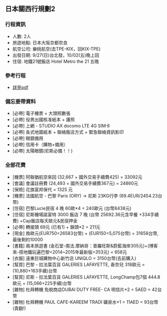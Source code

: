 
## 日本關西行規劃2

### 行程資訊

* 人數: 2人
* 旅遊地點: 日本大阪京都奈良
* 航空公司: 樂桃航空(去TPE-KIX，回KIX-TPE)
* 出發日期: 9/27(日)台北發，10/02(五)晚上回
* 住宿: 地鐵21號飯店 Hotel Metro the 21 五晚

### 參考行程

* [詳見pdf](http://google.com)

### 備忘要帶資料

* [必帶] 電子機票 + 大頭照數張
* [必帶] 役男出國核准紙本 + 護照
* [必帶] 上網 - STUDIO AX docomo LTE 4G SIM卡
* [必帶] 各式地圖紙本 + 聯絡販店方式 + 緊急聯絡資訊影印
* [必帶] 眼鏡備用
* [必帶] 信用卡（購物+備用）
* [必帶] 太陽眼鏡(尼斯必備！！)

### 全部花費
* [機票] 阿聯猶航空來回 (32,667 + 國外交易手續費425) = 33092元
* [會議] 會議註冊費 (24,493 + 國外交易手續費367元) = 24860元
* [保險] 花旗富邦保代 = 1325 元
* [機票] 法國航空 - 巴黎 Paris (ORY) -> 尼斯 23KG行李 (69.4EUR/2454.23台幣)
* [住宿] 巴黎Lucie民宿 4 晚 60歐*4 = 240歐元 (台幣8438元)
* [住宿] 尼斯機場諾富特 3000 飯店 7 晚 (台幣 25692.36元含早餐 +334手續費) +Cap飯店每天歐元&民宿押金
* [必帶] 轉接頭 69元 (已有1) + 鎖頭*2 = 211元
* [現金] 換歐元(EUR750=26583台幣) + (EUR150=5,075台幣) = 31658台幣, 最後剩約10000
* [書籍] 兩本旅遊書 (金石堂-南法.摩納哥：普羅旺斯&蔚藍海岸305元)+(博客來-搭地鐵玩遍巴黎<2014~2015年最新版>353元) = 658元
* [衣服] 遠東巨城購物中心新竹店 UNIQLO = 3150台幣(去前購入) 
* [幫買] 巴黎 - 拉法葉百貨 GALERIES LAFAYETTE, 香奈兒 318歐元 = (10,880+163手續)台幣
* [幫買] 尼斯 - 拉法葉百貨 GALERIES LAFAYETTE, LongChamp包7個 444.8歐元 = (15,066+225手續)台幣
* [雜物] 杜拜轉機 免稅商店DUBAI DUTY FREE- CA 明信片*2 = 5AED = 42台幣
* [雜物] 杜拜轉機 PAUL CAFE-KAREEM TRADI 礦泉水*1 = 11AED = 93台幣(貴翻!)
